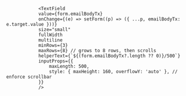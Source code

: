                <TextField
                value={form.emailBodyTx}
                onChange={(e) => setForm((p) => ({ ...p, emailBodyTx: e.target.value }))}
                size="small"
                fullWidth
                multiline
                minRows={3}
                maxRows={8} // grows to 8 rows, then scrolls
                helperText={`${(form.emailBodyTx?.length ?? 0)}/500`}
                inputProps={{
                    maxLength: 500,
                    style: { maxHeight: 160, overflowY: 'auto' }, // enforce scrollbar
                }}
                />
